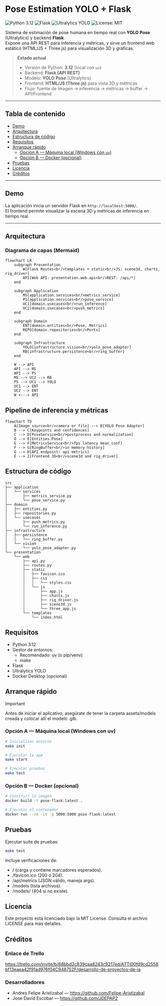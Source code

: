 # Pose Estimation YOLO + Flask

![Python 3.12](https://img.shields.io/badge/python-3.12-blue)
![Flask](https://img.shields.io/badge/flask-2.x-lightgrey)
![Ultralytics YOLO](https://img.shields.io/badge/ultralytics-yolo_pose-success)
![License: MIT](https://img.shields.io/badge/license-MIT-green)

Sistema de estimación de pose humana en tiempo real con **YOLO Pose** (Ultralytics) y backend **Flask**.  
Expone una API REST para inferencia y métricas, y sirve un frontend web estático (HTML/JS + Three.js) para visualización 3D y gráficas.

> **Estado actual**
>
> * Versión de Python: **3.12** (local con `uv`)  
> * Backend: **Flask (API REST)**  
> * Modelo: **YOLO Pose** (Ultralytics)  
> * Frontend: **HTML/JS (Three.js)** para vista 3D y métricas  
> * Flujo: fuente de imagen → inferencia → métricas → buffer → API/Frontend  

---

## Tabla de contenido

* [Demo](#demo)  
* [Arquitectura](#arquitectura)  
* [Estructura de código](#estructura-de-código)  
* [Requisitos](#requisitos)  
* [Arranque rápido](#arranque-rápido)  
  * [Opción A — Máquina local (Windows con `uv`)](#opción-a--máquina-local-windows-con-uv)  
  * [Opción B — Docker (opcional)](#opción-b--docker-opcional) 
* [Pruebas](#pruebas)
* [Licencia](#licencia)  
* [Créditos](#creditos)  

---

## Demo <a id="demo"></a>

La aplicación inicia un servidor Flask en `http://localhost:5000/`.  
El frontend permite visualizar la escena 3D y métricas de inferencia en tiempo real.

---

## Arquitectura <a id="arquitectura"></a>

### Diagrama de capas (Mermaid)

```mermaid
flowchart LR
    subgraph Presentation
        W[Flask Routes<br/>templates + static<br/>JS: scene3d, charts, rig_driver]
        API[Web API: presentation.web.api<br/>REST: /api/*]
    end

    subgraph Application
        MS[application.services<br/>metrics_service]
        PS[application.services<br/>pose_service]
        UC1[domain.usecases<br/>run_inference]
        UC2[domain.usecases<br/>push_metrics]
    end

    subgraph Domain
        ENT[domain.entities<br/>Pose, Metrics]
        REPO[domain.repositories<br/>Ports]
    end

    subgraph Infrastructure
        YOLO[infrastructure.vision<br/>yolo_pose_adapter]
        RB[infrastructure.persistence<br/>ring_buffer]
    end

    W --> API
    API --> MS
    API --> PS
    MS --> UC2 --> RB
    PS --> UC1 --> YOLO
    UC1 --> ENT
    UC2 --> ENT
    W <---> API
```
## Pipeline de inferencia y métricas
``` mermaid
flowchart TD
    A[Image source<br/>camera or file] --> B[YOLO Pose Adapter]
    B --> C[Keypoints and confidences]
    C --> D[PoseService<br/>postprocess and normalization]
    D --> E[Entities.Pose]
    E --> F[MetricsService<br/>fps latency mean_conf]
    F --> G[RingBuffer<br/>in memory history]
    G --> H[API endpoint: api metrics]
    E --> I[Frontend 3D<br/>scene3d and rig_driver]
```
## Estructura de código <a id="estructura-de-código"></a>
```
src
├── application
│   └── services
│       ├── metrics_service.py
│       └── pose_service.py
├── domain
│   ├── entities.py
│   ├── repositories.py
│   └── usecases
│       ├── push_metrics.py
│       └── run_inference.py
├── infrastructure
│   ├── persistence
│   │   └── ring_buffer.py
│   └── vision
│       └── yolo_pose_adapter.py
└── presentation
    └── web
        ├── api.py
        ├── routes.py
        ├── static
        │   ├── favicon.ico
        │   ├── css
        │   │   └── styles.css
        │   └── js
        │       ├── app.js
        │       ├── charts.js
        │       ├── rig_driver.js
        │       ├── scene3d.js
        │       └── three_app.js
        └── templates
            └── index.html
```
## Requisitos <a id="requisitos"></a>
* Python 3.12
* Gestor de entornos:
  * Recomendado: uv (o pip/venv)
  * make
* Flask
* Ultralytics YOLO
* Docker Desktop (opcional)

## Arranque rápido <a id="arranque-rápido"></a>

> [!IMPORTANT]
> Antes de iniciar el aplicativo, asegúrate de tener la carpeta assets/models creada y colocar allí el modelo .glb.

### Opción A — Máquina local (Windows con uv) <a id="opción-a--máquina-local-windows-con-uv"></a>
``` bash
# Inicializar entorno
make init

# Ejecutar la app
make start

# Ejecutar pruebas
make test
```

### Opción B — Docker (opcional) <a id="opción-b--docker-opcional"></a>
``` bash
# Construir la imagen
docker build -t pose-flask:latest .

# Ejecutar el contenedor
docker run --rm -it -p 5000:5000 pose-flask:latest
```

## Pruebas <a id="pruebas"></a>

Ejecutar suite de pruebas:

``` bash
make test
```

Incluye verificaciones de:

* / (carga y contiene marcadores esperados).
* /favicon.ico (200 o 204).
* /api/metrics (JSON válido, maneja args).
* /models (lista archivos).
* /models/<archivo> (404 si no existe).

## Licencia <a id="licencia"></a>

Este proyecto está licenciado bajo la MIT License.
Consulta el archivo LICENSE para más detalles.

## Créditos <a id="creditos"></a>

### Enlace de Trello
https://trello.com/invite/b/68bbd2c839caa8243c9217ed/ATTI00fd9cd2558bf13eaea42f91ad976f04C948752F/desarrollo-de-proyectos-de-ia

### Desarrolladores

- Andres Felipe Aristizabal — https://github.com/Felipe-Aristizabal
- Jose David Escobar — https://github.com/JDEPAP2
